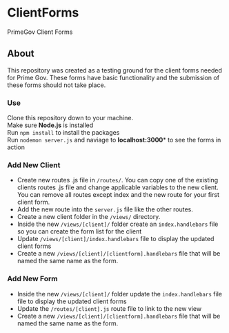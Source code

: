 # ClientForms
PrimeGov Client Forms


## About
This repository was created as a testing ground for the client forms needed for Prime Gov. These forms have basic functionality and the submission of these forms should not take place.

### Use
Clone this repository down to your machine. <br>
Make sure **Node.js** is installed <br>
Run `npm install` to install the packages <br>
Run `nodemon server.js` and naviage to **localhost:3000*** to see the forms in action

### Add New Client
- Create new routes .js file in `/routes/`. You can copy one of the existing clients routes .js file and change applicable variables to the new client. You can remove all routes except index and the new route for your first client form.
- Add the new route into the `server.js` file like the other routes.
- Create a new client folder in the `/views/` directory.
- Inside the new `/views/[client]/` folder create an `index.handlebars` file so you can create the form list for the client
- Update `/views/[client]/index.handlebars` file to display the updated client forms
- Create a new `/views/[client]/[clientform].handlebars` file that will be named the same name as the form.

### Add New Form
- Inside the new `/views/[client]/` folder update the `index.handlebars` file file to display the updated client forms
- Update the `/routes/[client].js` route file to link to the new view
- Create a new `/views/[client]/[clientform].handlebars` file that will be named the same name as the form.
